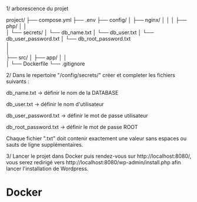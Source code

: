 1/ arborescence du projet

project/
├── compose.yml
├── .env
├── config/
│ ├── nginx/
│ │
│ ├── php/
│ │  
│ └── secrets/
│ └── db_name.txt
│ └── db_user.txt
│ └── db_user_password.txt
│ └── db_root_password.txt  
│  
│  
├── src/
│ ├── app/
│ │  
│ └── Dockerfile
└── .gitignore

2/ Dans le repertoire "/config/secrets/" créer et completer les fichiers suivants :

db_name.txt → définir le nom de la DATABASE

db_user.txt → définir le nom d'utilisateur

db_user_password.txt → définir le mot de passe utilisateur

db_root_password.txt → définir le mot de passe ROOT

Chaque fichier ".txt" doit contenir exactement une valeur sans espaces ou sauts de ligne supplémentaires.

3/ Lancer le projet dans Docker puis rendez-vous sur http://localhost:8080/, vous serez redirigé vers http://localhost:8080/wp-admin/install.php afin lancer l'installation de Wordpress.
# Docker
